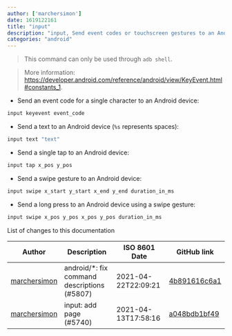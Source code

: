 ```yaml
---
author: ['marchersimon']
date: 1619122161
title: "input"
description: "input, Send event codes or touchscreen gestures to an Android device."
categories: "android"
---
```

> This command can only be used through `adb shell`.

> More information: <https://developer.android.com/reference/android/view/KeyEvent.html#constants_1>.

- Send an event code for a single character to an Android device:

```bash
input keyevent event_code
```

- Send a text to an Android device (`%s` represents spaces):

```bash
input text "text"
```

- Send a single tap to an Android device:

```bash
input tap x_pos y_pos
```

- Send a swipe gesture to an Android device:

```bash
input swipe x_start y_start x_end y_end duration_in_ms
```

- Send a long press to an Android device using a swipe gesture:

```bash
input swipe x_pos y_pos x_pos y_pos duration_in_ms
```
List of changes to this documentation


Author | Description | ISO 8601 Date | GitHub link
------|-----|-----|-----
[marchersimon](mailto:50295997+marchersimon@users.noreply.github.com) | android/*: fix command descriptions (#5807) | 2021-04-22T22:09:21 | [4b891616c6a1](https://github.com/tldr-pages/tldr/commit/4b891616c6a1f21e836b56d216b7ec008e1dd746)
[marchersimon](mailto:50295997+marchersimon@users.noreply.github.com) | input: add page (#5740) | 2021-04-13T17:58:16 | [a048bdb1bf49](https://github.com/tldr-pages/tldr/commit/a048bdb1bf49a974c259901378c63140eb010721)

